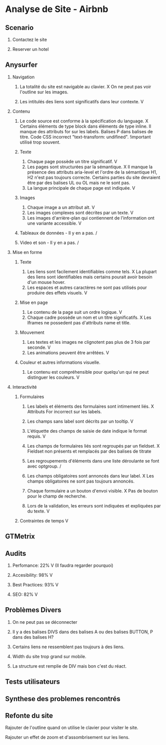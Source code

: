 # Analyse de Site - Airbnb

## Scenario

1. Contactez le site

2. Reserver un hotel

## Anysurfer

1. Navigation
 	1. La totalité du site est navigable au clavier. X
 		On ne peut pas voir l'outline sur les images. 

 	2. Les intitulés des liens sont significatifs dans leur contexte. V

2. Contenu
 	1. Le code source est conforme à la spécification du language. X
 		Certains éléments de type block dans éléments de type inline. Il manque des attributs for sur les labels. Balises P dans balises de titre. Code CSS incorrect "text-transform: undifined". !important utilisé trop souvent.

 	2. Texte
 		1. Chaque page possède un titre significatif. V
 		2. Les pages sont structurées par la sémantique. X
 			Il manque la présence des attributs aria-level et l'ordre de la sémantique H1, H2 n'est pas toujours correcte. Certains parties du site devraient être par des balises UL ou OL mais ne le sont pas. 
 		3. La langue principale de chaque page est indiquée. V

 	3. Images
 		1. Chaque image a un attribut alt. V
 		2. Les images complexes sont décrites par un texte. V
 		3. Les images d'arrière-plan qui contiennent de l'information ont une variante accessible. V

 	4. Tableaux de données - Il y en a pas. /

 	5. Video et son - Il y en a pas. /

3. Mise en forme
	1. Texte
		1. Les liens sont facilement identifiables comme tels. X
			La plupart des liens sont identifiables mais certains pourait avoir besoin d'un mouse hover. 
		2. Les espaces et autres caractères ne sont pas utilisés pour produire des effets visuels. V

	2. Mise en page
		1. Le contenu de la page suit un ordre logique. V
		2. Chaque cadre possède un nom et un titre significatifs. X
			Les Iframes ne possedent pas d'attributs name et title. 

	3. Mouvement
		1. Les textes et les images ne clignotent pas plus de 3 fois par seconde. V
		2. Les animations peuvent être arrêtées. V

	4. Couleur et autres informations visuelle.
		1. Le contenu est compréhensible pour quelqu'un qui ne peut distinguer les couleurs. V

4. Interactivité
	1. Formulaires
		1. Les labels et éléments des formulaires sont intimement liés. X
			Attributs For incorrect sur les labels. 

		2. Les champs sans label sont décrits par un tooltip. V

		3. L'étiquette des champs de saisie de date indique le format requis. V

		4. Les champs de formulaires liés sont regroupés par un fieldset. X 
			Fieldset non présents et remplacés par des balises de titrate 

		5. Les regroupements d'éléments dans une liste déroulante se font avec optgroup. /

		6. Les champs obligatoires sont annoncés dans leur label. X
			Les champs obligatoires ne sont pas toujours annoncés.

		7. Chaque formulaire a un bouton d'envoi visible. X
			Pas de bouton pour le champ de recherche.

		8. Lors de la validation, les erreurs sont indiquées et expliquées par du texte. V

	2. Contraintes de temps V

## GTMetrix

## Audits

1. Perfomance: 22% V
(Il faudra regarder pourquoi)

2. Accesibility: 98% V

3. Best Practices: 93% V

4. SEO: 82% V

## Problèmes Divers

1. On ne peut pas se déconnecter

2. Il y a des balises DIVS dans des balises A ou des balises BUTTON, P dans des balises H?

3. Certains liens ne ressemblent pas toujours à des liens.

4. Width du site trop grand sur mobile.

5. La structure est remplie de DIV mais bon c'est du réact.

## Tests utilisateurs

## Synthese des problemes rencontrés

## Refonte du site

Rajouter de l'outline quand on utilise le clavier pour visiter le site.

Rajouter un effet de zoom et d'assombrisement sur les liens.

